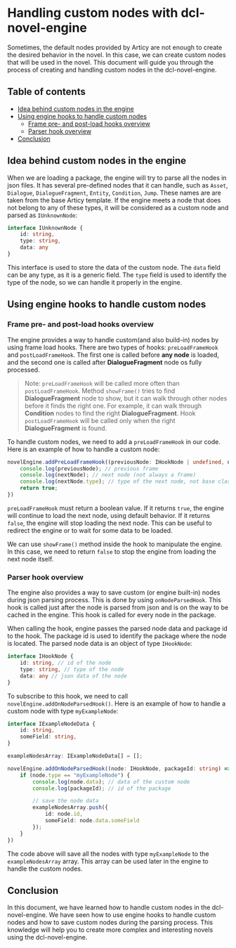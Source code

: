 # Handling custom nodes with dcl-novel-engine

Sometimes, the default nodes provided by Articy are not enough to create the desired behavior in the novel. In this case, we can create custom nodes that will be used in the novel. This document will guide you through the process of creating and handling custom nodes in the dcl-novel-engine.

## Table of contents

- [Idea behind custom nodes in the engine](#idea-behind-custom-nodes-in-the-engine)
- [Using engine hooks to handle custom nodes](#using-engine-hooks-to-handle-custom-nodes)
  - [Frame pre- and post-load hooks overview](#frame-pre--and-post-load-hooks-overview)
  - [Parser hook overview](#parser-hook-overview)
- [Conclusion](#conclusion)

## Idea behind custom nodes in the engine

When we are loading a package, the engine will try to parse all the nodes in json files. It has several pre-defined nodes that it can handle, such as `Asset`, `Dialogue`, `DialogueFragment`, `Entity`, `Condition`, `Jump`. These names are are taken from the base Articy template. If the engine meets a node that does not belong to any of these types, it will be considered as a custom node and parsed as `IUnknownNode`:

```typescript
interface IUnknownNode {
    id: string,
    type: string,
    data: any
}
```

This interface is used to store the data of the custom node. The `data` field can be any type, as it is a generic field. The `type` field is used to identify the type of the node, so we can handle it properly in the engine.

## Using engine hooks to handle custom nodes

### Frame pre- and post-load hooks overview

The engine provides a way to handle custom(and also build-in) nodes by using frame load hooks. There are two types of hooks: `preLoadFrameHook` and `postLoadFrameHook`. The first one is called before **any node** is loaded, and the second one is called after **DialogueFragment** node os fully processed.

> Note: `preLoadFrameHook` will be called more often than `postLoadFrameHook`. Method `showFrame()` tries to find **DialogueFragment** node to show, but it can walk through other nodes before it finds the right one. For example, it can walk through **Condition** nodes to find the right **DialogueFragment**. Hook `postLoadFrameHook` will be called only when the right **DialogueFragment** is found.

To handle custom nodes, we need to add a `preLoadFrameHook` in our code. Here is an example of how to handle a custom node:

```typescript
novelEngine.addPreLoadFrameHook((previousNode: IHookNode | undefined, nextNode: IHookNode | undefined) => {
    console.log(previousNode); // previous frame
    console.log(nextNode); // next node (not always a frame)
    console.log(nextNode.type); // type of the next node, not base class!
    return true;
})
```

`preLoadFrameHook` must return a boolean value. If it returns `true`, the engine will continue to load the next node, using default behavior. If it returns `false`, the engine will stop loading the next node. This can be useful to redirect the engine or to wait for some data to be loaded.

We can use `showFrame()` method inside the hook to manipulate the engine. In this case, we need to return `false` to stop the engine from loading the next node itself.

### Parser hook overview

The engine also provides a way to save custom (or engine built-in) nodes during json parsing process. This is done by using `onNodeParsedHook`. This hook is called just after the node is parsed from json and is on the way to be cached in the engine. This hook is called for every node in the package.

When calling the hook, engine passes the parsed node data and package id to the hook. The package id is used to identify the package where the node is located. The parsed node data is an object of type `IHookNode`:

```typescript
interface IHookNode {
    id: string, // id of the node
    type: string, // type of the node
    data: any // json data of the node
}
```

To subscribe to this hook, we need to call `novelEngine.addOnNodeParsedHook()`. Here is an example of how to handle a custom node with type `myExampleNode`:

```typescript
interface IExampleNodeData {
    id: string,
    someField: string,
}

exampleNodesArray: IExampleNodeData[] = [];

novelEngine.addOnNodeParsedHook((node: IHookNode, packageId: string) => {
    if (node.type == "myExampleNode") {
        console.log(node.data); // data of the custom node
        console.log(packageId); // id of the package

        // save the node data
        exampleNodesArray.push({
            id: node.id,
            someField: node.data.someField
        });
    }
})
```

The code above will save all the nodes with type `myExampleNode` to the `exampleNodesArray` array. This array can be used later in the engine to handle the custom nodes.

## Conclusion

In this document, we have learned how to handle custom nodes in the dcl-novel-engine. We have seen how to use engine hooks to handle custom nodes and how to save custom nodes during the parsing process. This knowledge will help you to create more complex and interesting novels using the dcl-novel-engine.